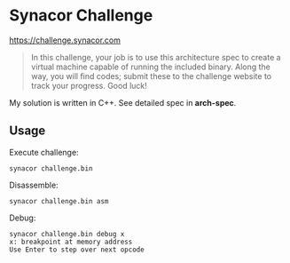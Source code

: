 # Synacor Challenge
<a href="https://challenge.synacor.com" target="_blank">https://challenge.synacor.com</a>

> In this challenge, your job is to use this architecture spec to create a virtual machine capable of running the included binary.  Along the way, you will find codes; submit these to the challenge website to track your progress.  Good luck! 

My solution is written in C++. See detailed spec in **arch-spec**.

## Usage

Execute challenge:

```synacor challenge.bin```

Disassemble:

```synacor challenge.bin asm```

Debug:

```
synacor challenge.bin debug x
x: breakpoint at memory address
Use Enter to step over next opcode
```
